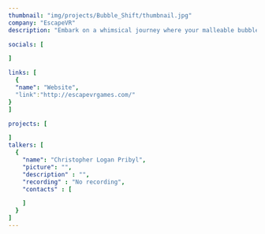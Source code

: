 ```yaml
---
thumbnail: "img/projects/Bubble_Shift/thumbnail.jpg"
company: "EscapeVR"
description: "Embark on a whimsical journey where your malleable bubble gum avatar masters the art of transformation, morphing into various forms to navigate a world where the environment itself guides your path. Discover the enchanting mechanics of shape-shifting as you adapt to the ever-changing landscapes, turning each twist and turn into an adventure that tests the limits of your bubble-gummed ingenuity."

socials: [

]

links: [
  {
  "name": "Website",
  "link":"http://escapevrgames.com/"
}
]

projects: [

]
talkers: [
  {
    "name": "Christopher Logan Pribyl",
    "picture": "",
    "description" : "",
    "recording" : "No recording",
    "contacts" : [

    ]
  }
]
---
```

